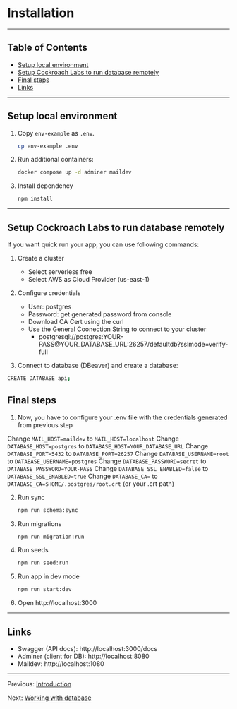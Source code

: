 # Installation

---

## Table of Contents

- [Setup local environment](#setup-local-environment)
- [Setup Cockroach Labs to run database remotely](#setup-cockroach-labs-to-run-database-remotely)
- [Final steps](#final-steps)
- [Links](#links)

---

## Setup local environment
1. Copy `env-example` as `.env`.

    ```bash
    cp env-example .env
    ```

2. Run additional containers:

    ```bash
    docker compose up -d adminer maildev
    ```

3. Install dependency

    ```bash
    npm install
    ```
---

## Setup Cockroach Labs to run database remotely

If you want quick run your app, you can use following commands:

1. Create a cluster
    - Select serverless free
    - Select AWS as Cloud Provider (us-east-1)

2. Configure credentials
    - User: postgres
    - Password: get generated password from console
    - Download CA Cert using the curl
    - Use the General Coonection String to connect to your cluster
      - postgresql://postgres:YOUR-PASS@YOUR_DATABASE_URL:26257/defaultdb?sslmode=verify-full

3. Connect to database (DBeaver) and create a database:

  ```bash
  CREATE DATABASE api;
  ```

## Final steps

1. Now, you have to configure your .env file with the credentials generated from previous step

  Change `MAIL_HOST=maildev` to `MAIL_HOST=localhost`
  Change `DATABASE_HOST=postgres` to `DATABASE_HOST=YOUR_DATABASE_URL`
  Change `DATABASE_PORT=5432` to `DATABASE_PORT=26257`
  Change `DATABASE_USERNAME=root` to `DATABASE_USERNAME=postgres`
  Change `DATABASE_PASSWORD=secret` to `DATABASE_PASSWORD=YOUR-PASS`
  Change `DATABASE_SSL_ENABLED=false` to `DATABASE_SSL_ENABLED=true`
  Change `DATABASE_CA=` to `DATABASE_CA=$HOME/.postgres/root.crt` (or your .crt path)

2. Run sync

    ```bash
    npm run schema:sync
    ```

3. Run migrations

    ```bash
    npm run migration:run
    ```

4. Run seeds

    ```bash
    npm run seed:run
    ```

5. Run app in dev mode

    ```bash
    npm run start:dev
    ```

6. Open http://localhost:3000

---

## Links

- Swagger (API docs): http://localhost:3000/docs
- Adminer (client for DB): http://localhost:8080
- Maildev: http://localhost:1080

---

Previous: [Introduction](introduction.md)

Next: [Working with database](database.md)
